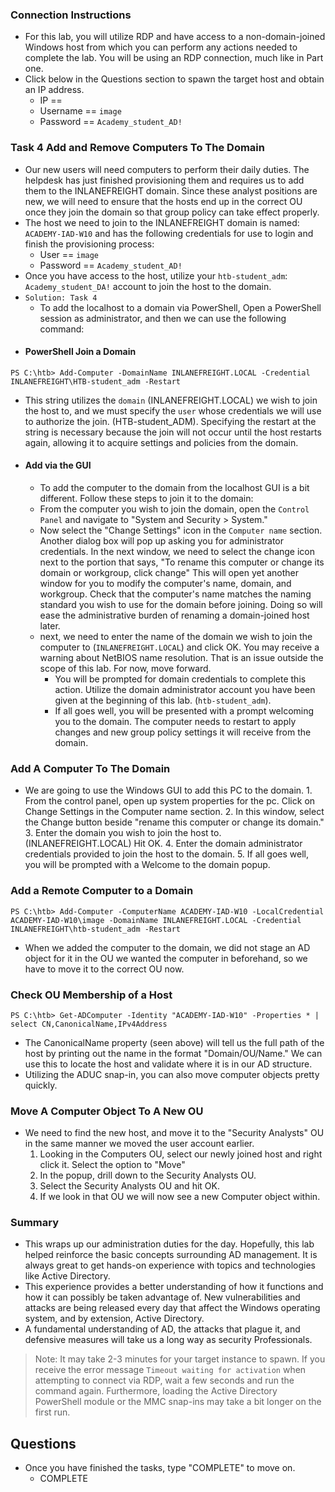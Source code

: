 ### Connection Instructions
- For this lab, you will utilize RDP and have access to a non-domain-joined Windows host from which you can perform any actions needed to complete the lab. You will be using an RDP connection, much like in Part one.
- Click below in the Questions section to spawn the target host and obtain an IP address.
    - IP ==
    - Username == `image`
    - Password == `Academy_student_AD!`



### Task 4 Add and Remove Computers To The Domain
- Our new users will need computers to perform their daily duties. The helpdesk has just finished provisioning them and requires us to add them to the INLANEFREIGHT domain. Since these analyst positions are new, we will need to ensure that the hosts end up in the correct OU once they join the domain so that group policy can take effect properly.
- The host we need to join to the INLANEFREIGHT domain is named: `ACADEMY-IAD-W10` and has the following credentials for use to login and finish the provisioning process:
	- User == `image`
	- Password == `Academy_student_AD!`
- Once you have access to the host, utilize your `htb-student_adm`: `Academy_student_DA!` account to join the host to the domain.
- `Solution: Task 4`
	- To add the localhost to a domain via PowerShell, Open a PowerShell session as administrator, and then we can use the following command:
- #### PowerShell Join a Domain
```powershell-session
PS C:\htb> Add-Computer -DomainName INLANEFREIGHT.LOCAL -Credential INLANEFREIGHT\HTB-student_adm -Restart
```
- This string utilizes the `domain` (INLANEFREIGHT.LOCAL) we wish to join the host to, and we must specify the `user` whose credentials we will use to authorize the join. (HTB-student\_ADM). Specifying the restart at the string is necessary because the join will not occur until the host restarts again, allowing it to acquire settings and policies from the domain.
- #### Add via the GUI
	- To add the computer to the domain from the localhost GUI is a bit different. Follow these steps to join it to the domain:
	- From the computer you wish to join the domain, open the `Control Panel` and navigate to "System and Security > System."
	- Now select the "Change Settings" icon in the `Computer name` section. Another dialog box will pop up asking you for administrator credentials. In the next window, we need to select the change icon next to the portion that says, "To rename this computer or change its domain or workgroup, click change" This will open yet another window for you to modify the computer's name, domain, and workgroup. Check that the computer's name matches the naming standard you wish to use for the domain before joining. Doing so will ease the administrative burden of renaming a domain-joined host later.
	- next, we need to enter the name of the domain we wish to join the computer to (`INLANEFREIGHT.LOCAL`) and click OK. You may receive a warning about NetBIOS name resolution. That is an issue outside the scope of this lab. For now, move forward.
	    - You will be prompted for domain credentials to complete this action. Utilize the domain administrator account you have been given at the beginning of this lab. (`htb-student_adm`).
	    - If all goes well, you will be presented with a prompt welcoming you to the domain. The computer needs to restart to apply changes and new group policy settings it will receive from the domain.



### Add A Computer To The Domain
- We are going to use the Windows GUI to add this PC to the domain.
	1\. From the control panel, open up system properties for the pc. Click on Change Settings in the Computer name section.
	2\. In this window, select the Change button beside "rename this computer or change its domain."
	3\. Enter the domain you wish to join the host to. (INLANEFREIGHT.LOCAL) Hit OK.
	4\. Enter the domain administrator credentials provided to join the host to the domain.
	5\. If all goes well, you will be prompted with a Welcome to the domain popup.


### Add a Remote Computer to a Domain
```powershell-session
PS C:\htb> Add-Computer -ComputerName ACADEMY-IAD-W10 -LocalCredential ACADEMY-IAD-W10\image -DomainName INLANEFREIGHT.LOCAL -Credential INLANEFREIGHT\htb-student_adm -Restart
```
- When we added the computer to the domain, we did not stage an AD object for it in the OU we wanted the computer in beforehand, so we have to move it to the correct OU now. 



### Check OU Membership of a Host
```powershell-session
PS C:\htb> Get-ADComputer -Identity "ACADEMY-IAD-W10" -Properties * | select CN,CanonicalName,IPv4Address
```

- The CanonicalName property (seen above) will tell us the full path of the host by printing out the name in the format "Domain/OU/Name." We can use this to locate the host and validate where it is in our AD structure.
- Utilizing the ADUC snap-in, you can also move computer objects pretty quickly. 



### Move A Computer Object To A New OU
- We need to find the new host, and move it to the "Security Analysts" OU in the same manner we moved the user account earlier.
	1. Looking in the Computers OU, select our newly joined host and right click it. Select the option to "Move"
	2. In the popup, drill down to the Security Analysts OU.
	3. Select the Security Analysts OU and hit OK.
	4. If we look in that OU we will now see a new Computer object within.


### Summary
- This wraps up our administration duties for the day. Hopefully, this lab helped reinforce the basic concepts surrounding AD management. It is always great to get hands-on experience with topics and technologies like Active Directory. 
- This experience provides a better understanding of how it functions and how it can possibly be taken advantage of. New vulnerabilities and attacks are being released every day that affect the Windows operating system, and by extension, Active Directory. 
- A fundamental understanding of AD, the attacks that plague it, and defensive measures will take us a long way as security Professionals.


> Note: It may take 2-3 minutes for your target instance to spawn. If you receive the error message `Timeout waiting for activation` when attempting to connect via RDP, wait a few seconds and run the command again. Furthermore, loading the Active Directory PowerShell module or the MMC snap-ins may take a bit longer on the first run.


## Questions
- Once you have finished the tasks, type "COMPLETE" to move on.
	- COMPLETE